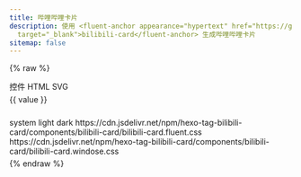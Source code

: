 ```yaml
---
title: 哔哩哔哩卡片
description: 使用 <fluent-anchor appearance="hypertext" href="https://github.com/wherewhere/hexo-tag-bilibili-card"
  target="_blank">bilibili-card</fluent-anchor> 生成哔哩哔哩卡片
sitemap: false
---
```

<script src="https://cdn.jsdelivr.net/npm/hexo-tag-bilibili-card/components/bilibili-card/bilibili-card.js" data-pjax
  async></script>
<script src="https://cdn.jsdelivr.net/npm/js-beautify/js/lib/beautify-html.js" data-pjax></script>
<script type="module" data-pjax>
  import {
    provideFluentDesignSystem,
    fluentAccordion,
    fluentAccordionItem,
    fluentAnchor,
    fluentButton,
    fluentCombobox,
    fluentOption,
    fluentSelect,
    fluentTextArea,
    fluentTextField,
    fillColor,
    accentBaseColor,
    SwatchRGB,
    neutralLayerFloating,
    baseLayerLuminance,
    StandardLuminance
  } from "https://cdn.jsdelivr.net/npm/@fluentui/web-components/+esm";
  provideFluentDesignSystem()
    .register(
      fluentAccordion(),
      fluentAccordionItem(),
      fluentAnchor(),
      fluentButton(),
      fluentCombobox(),
      fluentOption(),
      fluentSelect(),
      fluentTextArea(),
      fluentTextField()
    );
  accentBaseColor.withDefault(SwatchRGB.create(0xFC / 0xFF, 0x64 / 0xFF, 0x23 / 0xFF));
  fillColor.withDefault(neutralLayerFloating);
  const scheme = matchMedia("(prefers-color-scheme: dark)");
  if (typeof scheme !== "undefined") {
    scheme.addEventListener("change", e => baseLayerLuminance.withDefault(e.matches ? StandardLuminance.DarkMode : StandardLuminance.LightMode));
    if (scheme.matches) {
      baseLayerLuminance.withDefault(StandardLuminance.DarkMode);
    }
  }
</script>

<style>
  .video-holder a {
    border-bottom: none;
  }
</style>

{% raw %}
<div id="vue-app">
  <div class="stack-vertical" style="row-gap: 0.3rem;">
    <settings-card>
      <template #icon>
        <svg-host src="https://cdn.jsdelivr.net/npm/@fluentui/svg-icons/icons/design_ideas_20_regular.svg"></svg-host>
      </template>
      <template #header>
        <h3 id="bilibili-card-output" class="unset">生成类型</h3>
      </template>
      <template #description>
        选择生成卡片的类型。
      </template>
      <fluent-select placeholder="components" v-model="output"
        style="min-width: calc(var(--base-height-multiplier) * 11.25px);">
        <fluent-option value="components">控件</fluent-option>
        <fluent-option value="html">HTML</fluent-option>
        <fluent-option value="svg" disabled>SVG</fluent-option>
      </fluent-select>
    </settings-card>
    <settings-card>
      <template #icon>
        <svg-host :src="getTypeIcon(type)"></svg-host>
      </template>
      <template #header>
        <h3 id="bilibili-card-type" class="unset">卡片类型</h3>
      </template>
      <template #description>
        选择卡片显示内容的类型。
      </template>
      <fluent-select placeholder="video" v-model="type"
        style="min-width: calc(var(--base-height-multiplier) * 11.25px);">
        <fluent-option v-for="(value, key) in types" :value="key">{{ value }}</fluent-option>
      </fluent-select>
    </settings-card>
    <settings-card>
      <template #icon>
        <svg-host src="https://cdn.jsdelivr.net/npm/@fluentui/svg-icons/icons/card_ui_20_regular.svg"></svg-host>
      </template>
      <template #header>
        <h3 id="bilibili-card-id" class="unset">卡片 ID</h3>
      </template>
      <template #description>
        输入卡片显示的哔哩哔哩{{ types[type] }}的 ID。
      </template>
      <fluent-text-field v-model="id" :placeholder="getExampleID(type)"></fluent-text-field>
    </settings-card>
    <settings-expander expanded="true">
      <template #icon>
        <svg-host
          src="https://cdn.jsdelivr.net/npm/@fluentui/svg-icons/icons/database_arrow_down_20_regular.svg"></svg-host>
      </template>
      <template #header>
        <h3 id="bilibili-card-get-data" class="unset">获取数据</h3>
      </template>
      <template #description>
        从哔哩哔哩获取 JSON 数据。(由于跨域限制无法自动获取信息，请手动在下方填入 JSON 数据)
      </template>
      <div class="setting-expander-content-grid">
        <input-label label="输入 JSON">
          <template #action>
            <div class="stack-horizontal" style="width: unset; column-gap: calc(var(--design-unit) * 1px);">
              <fluent-button title="这个按钮并不能正常使用" :disabled="!id" @click="getApiAsync">自动</fluent-button>
              <fluent-anchor :href="getApiUrl()" target="_blank">手动</fluent-anchor>
            </div>
          </template>
          <fluent-text-area v-model="json" resize="vertical" style="width: 100%;"></fluent-text-area>
        </input-label>
      </div>
    </settings-expander>
    <settings-card>
      <template #icon>
        <svg-host
          src="https://cdn.jsdelivr.net/npm/@fluentui/svg-icons/icons/image_arrow_forward_20_regular.svg"></svg-host>
      </template>
      <template #header>
        <h3 id="bilibili-card-image-proxy" class="unset">图片代理</h3>
      </template>
      <template #description>
        设置封面图片的代理。
      </template>
      <fluent-text-field v-model="imageProxy" placeholder="https://images.weserv.nl/?url="></fluent-text-field>
    </settings-card>
    <settings-card>
      <template #icon>
        <svg-host src="https://cdn.jsdelivr.net/npm/@fluentui/svg-icons/icons/tag_multiple_20_regular.svg"></svg-host>
      </template>
      <template #header>
        <h3 id="bilibili-card-info-types" class="unset">信息类型</h3>
      </template>
      <template #description>
        设置卡片显示信息的类型。(views, danmakus, comments, favorites, coins, likes)
      </template>
      <fluent-text-field v-model="infoTypes" :placeholder="getDefaultInfoTypes(type)"></fluent-text-field>
    </settings-card>
    <settings-card>
      <template #icon>
        <svg-host src="https://cdn.jsdelivr.net/npm/@fluentui/svg-icons/icons/color_20_regular.svg"></svg-host>
      </template>
      <template #header>
        <h3 id="bilibili-card-theme" class="unset">卡片主题</h3>
      </template>
      <template #description>
        选择卡片的主题样式。
      </template>
      <value-change-host v-model="theme" value-name="value" event-name="change" style="display: inherit;">
        <fluent-combobox placeholder="default" style="min-width: unset;">
          <fluent-option title="跟随系统">system</fluent-option>
          <fluent-option title="浅色">light</fluent-option>
          <fluent-option title="深色">dark</fluent-option>
          <fluent-option
            title="Fluent UI">https://cdn.jsdelivr.net/npm/hexo-tag-bilibili-card/components/bilibili-card/bilibili-card.fluent.css</fluent-option>
          <fluent-option
            title="Windoes">https://cdn.jsdelivr.net/npm/hexo-tag-bilibili-card/components/bilibili-card/bilibili-card.windose.css</fluent-option>
        </fluent-combobox>
      </value-change-host>
    </settings-card>
    <div class="settings-card"
      :style="{ paddingTop: 'calc(var(--design-unit) * 4px)', paddingRight: 'calc(var(--design-unit) * 4px)', paddingBottom: example ? 'calc(var(--design-unit) * 4px)' : 'calc(var(--design-unit) * 3px)', paddingLeft: 'calc(var(--design-unit) * 4px)' }">
      <input-label label="预览" v-fill-color="fillColor">
        <template #action>
          <div class="stack-horizontal" style="width: unset; column-gap: calc(var(--design-unit) * 1px);">
            <fluent-button v-show="example" @click="e => onCopyClicked(e, example)">复制代码</fluent-button>
            <fluent-button
              @click="() => createExample(json, imageProxy, id, type, infoTypes, theme)">生成卡片</fluent-button>
          </div>
        </template>
        <div ref="example" v-show="example" style="max-width: 100%;"></div>
      </input-label>
    </div>
  </div>
</div>

<template id="empty-slot-template">
  <div>
    <slot></slot>
  </div>
</template>

<template id="svg-host-template">
  <div class="svg-host" v-html="innerHTML"></div>
</template>

<template id="input-label-template">
  <div class="input-label">
    <div class="fluent-input-label">
      <label>{{ label }}</label>
      <slot name="action"></slot>
    </div>
    <slot></slot>
  </div>
</template>

<template id="settings-presenter-template">
  <div class="settings-presenter">
    <div class="header-root">
      <div class="icon-holder" v-check-solt="$slots.icon">
        <slot name="icon"></slot>
      </div>
      <div class="header-panel">
        <span v-check-solt="$slots.header">
          <slot name="header"></slot>
        </span>
        <span class="description" v-check-solt="$slots.description">
          <slot name="description"></slot>
        </span>
      </div>
    </div>
    <div class="content-presenter" v-check-solt="$slots.default">
      <slot></slot>
    </div>
  </div>
</template>

<template id="settings-card-template">
  <div class="settings-card">
    <div class="content-grid" v-fill-color="fillColor">
      <settings-presenter class="presenter">
        <template #icon>
          <slot name="icon"></slot>
        </template>
        <template #header>
          <slot name="header"></slot>
        </template>
        <template #description>
          <slot name="description"></slot>
        </template>
        <slot></slot>
      </settings-presenter>
    </div>
  </div>
</template>

<template id="settings-expander-template">
  <fluent-accordion class="settings-expander">
    <fluent-accordion-item class="expander" :expanded="expanded">
      <div slot="heading">
        <settings-presenter class="presenter">
          <template #icon>
            <slot name="icon"></slot>
          </template>
          <template #header>
            <slot name="header"></slot>
          </template>
          <template #description>
            <slot name="description"></slot>
          </template>
          <slot name="action-content"></slot>
        </settings-presenter>
      </div>
      <div v-fill-color="fillColor">
        <slot></slot>
      </div>
    </fluent-accordion-item>
  </fluent-accordion>
</template>
{% endraw %}

<script type="module" data-pjax>
  import { createApp, toRaw } from "https://cdn.jsdelivr.net/npm/vue/dist/vue.esm-browser.prod.js";
  import { fillColor, neutralFillInputRest, neutralFillLayerAltRest } from "https://cdn.jsdelivr.net/npm/@fluentui/web-components/+esm";
  import { encodeHTML } from "https://cdn.jsdelivr.net/npm/entities/+esm";
  import { HighlightJS as hljs } from "https://cdn.jsdelivr.net/npm/highlight.js/+esm";
  import message from "https://cdn.jsdelivr.net/npm/hexo-tag-bilibili-card/components/bilibili-card-message/bilibili-card-message.esm.js";
  import builder from "https://cdn.jsdelivr.net/npm/hexo-tag-bilibili-card/components/bilibili-card-builder/bilibili-card-builder.esm.js";
  createApp({
    data() {
      return {
        id: null,
        output: "components",
        type: "video",
        json: null,
        imageProxy: null,
        infoTypes: null,
        theme: null,
        types: {
          video: "视频",
          article: "专栏",
          user: "用户",
          live: "直播",
          bangumi: "番剧",
          audio: "音频",
          dynamic: "动态",
          favorite: "收藏夹",
          album: "相簿"
        },
        example: null,
        fillColor: neutralFillInputRest
      }
    },
    methods: {
      getApiUrl() {
        const id = this.id;
        if (!id) { return null; }
        else { return message.getApi(id, this.type); }
      },
      async getApiAsync() {
        const id = this.id;
        if (!id) { return; }
        json = await fetch(message.getApi(id, this.type))
          .then(x => x.text())
          .catch(ex => ex.toString());
      },
      getTypeIcon(type) {
        switch (type) {
          case "video":
            return "https://cdn.jsdelivr.net/npm/@fluentui/svg-icons/icons/video_clip_20_regular.svg";
          case "article":
            return "https://cdn.jsdelivr.net/npm/@fluentui/svg-icons/icons/document_20_regular.svg";
          case "user":
            return "https://cdn.jsdelivr.net/npm/@fluentui/svg-icons/icons/person_20_regular.svg";
          case "live":
            return "https://cdn.jsdelivr.net/npm/@fluentui/svg-icons/icons/live_20_regular.svg";
          case "bangumi":
            return "https://cdn.jsdelivr.net/npm/@fluentui/svg-icons/icons/movies_and_tv_20_regular.svg";
          case "audio":
            return "https://cdn.jsdelivr.net/npm/@fluentui/svg-icons/icons/music_note_2_20_regular.svg";
          case "dynamic":
            return "https://cdn.jsdelivr.net/npm/@fluentui/svg-icons/icons/feed_20_regular.svg";
          case "favorite":
            return "https://cdn.jsdelivr.net/npm/@fluentui/svg-icons/icons/collections_20_regular.svg";
          case "album":
            return "https://cdn.jsdelivr.net/npm/@fluentui/svg-icons/icons/album_20_regular.svg";
          default:
            return "https://cdn.jsdelivr.net/npm/@fluentui/svg-icons/icons/presence_unknown_20_regular.svg";
        }
      },
      getExampleID(type) {
        switch (type) {
          case "video":
            return "BV1y54y1a768";
          case "article":
            return "cv8930865";
          case "user":
            return "266112738";
          case "live":
            return "12720436";
          case "bangumi":
            return "md1689";
          case "audio":
            return "au13598";
          case "dynamic":
            return "501590001933778048";
          case "favorite":
            return "1026854530";
          case "album":
            return "99184721";
        }
      },
      getDefaultInfoTypes(type) {
        switch (type) {
          case "video":
            return "views, danmakus";
          case "user":
            return "views, likes";
          case "live":
            return "views";
          case "bangumi":
            return "favorites";
          case "favorite":
            return "views, favorites";
          case "article":
          case "audio":
          case "dynamic":
          case "album":
          default:
            return "views, comments";
        }
      },
      onCopyClicked(event, text) {
        const button = event.target;
        navigator.clipboard.writeText(text)
          .then(() => {
            if (button instanceof HTMLElement) {
              const content = button.innerHTML;
              button.innerText = "已复制";
              setTimeout(() => button.innerHTML = content, 1000)
            }
          });
      },
      createExample(json, imageProxy, id, type, infoTypes, theme) {
        this.updateExample(this.createCard(JSON.parse(json), imageProxy, id, type, infoTypes, theme));
      },
      updateExample(element) {
        const example = this.$refs.example;
        if (example instanceof HTMLElement) {
          if (!element) {
            example.innerHTML = this.example = '';
          }
          else {
            element = html_beautify(element);
            example.innerHTML = this.example = element;
            const pre = document.createElement("pre");
            pre.className = "highlight html language-html";
            pre.style.marginTop = "calc(var(--design-unit) * 1px)";
            pre.style.marginBottom = "unset";
            pre.style.borderRadius = "6px";
            const code = document.createElement("code");
            code.innerHTML = encodeHTML(element);
            pre.appendChild(code);
            example.appendChild(pre);
            hljs.highlightElement(code);
          }
        }
      },
      createCard(token, imageProxy, id, type, infoTypes, theme) {
        if (!token) { return ''; }
        const _message = message.getMessage(type, id, console);
        return this.createElement(imageProxy, infoTypes, _message, theme);
      },
      createElement(imageProxy, infoTypes, { vid, type, title, author, cover, duration, views, danmakus, comments, favorites, coins, likes }, theme) {
        switch (this.output) {
          case "components":
            return builder.createHost(imageProxy, infoTypes, { vid, type, title, author, cover, duration, views, danmakus, comments, favorites, coins, likes }, theme).outerHTML;
          case "html":
            const card = builder.createCardWithTagName("div", imageProxy, infoTypes, { vid, type, title, author, cover, duration, views, danmakus, comments, favorites, coins, likes }, theme);
            if (card instanceof HTMLElement) {
              const link = document.createElement("link");
              link.rel = "stylesheet";
              link.href = this.getTheme(this.theme || '0');
              card.insertBefore(link, card.firstChild);
              return card.innerHTML;
            }
        }
      },
      getTheme(theme) {
        const baseUrl = "https://cdn.jsdelivr.net/npm/hexo-tag-bilibili-card/components/bilibili-card/bilibili-card";
        switch (theme.toLowerCase()) {
          case '1':
          case "light":
            return `${baseUrl}.light.css`;
          case '2':
          case "dark":
            return `${baseUrl}.dark.css`;
          case '0':
          case "auto":
          case "system":
          case "default":
            return `${baseUrl}.css`;
          case "fd":
          case "fd2":
          case "fluent":
          case "fluentui":
            return `${baseUrl}.fluent.css`;
          case "-1":
          case "none":
            return '';
          default:
            return theme;
        }
      }
    },
    mounted() {
      if (typeof NexT !== "undefined") {
        NexT.utils.registerSidebarTOC();
      }
    }
  }).directive("check-solt",
    (element, binding) => {
      if (element instanceof HTMLElement) {
        const solt = binding.value;
        if (solt !== binding.oldValue) {
          function setDisplay(value) {
            if (value) {
              if (element.style.display === "none") {
                element.style.display = '';
              }
            }
            else {
              element.style.display = "none";
            }
          }
          if (typeof solt === "function") {
            let value = solt();
            if (value instanceof Array) {
              value = value[0];
              if (typeof value === "object") {
                if (typeof value.type === "symbol") {
                  value = value.children;
                  if (value instanceof Array) {
                    setDisplay(value.length);
                    return;
                  }
                }
                else {
                  setDisplay(true);
                  return;
                }
              }
            }
          }
          setDisplay(false);
        }
      }
    }
  ).directive("fill-color",
    (element, binding) => {
      if (element instanceof HTMLElement) {
        const color = toRaw(binding.value);
        if (color !== binding.oldValue) {
          fillColor.setValueFor(element, color.getValueFor(element.parentElement));
        }
      }
    }
  ).component("value-change-host", {
    template: "#empty-slot-template",
    props: {
      valueName: String,
      eventName: String,
      modelValue: undefined
    },
    emits: ['update:modelValue'],
    watch: {
      eventName(newValue, oldValue) {
        if (newValue !== oldValue) {
          const $el = this.$el;
          if ($el instanceof HTMLElement) {
            const element = $el.children[0];
            if (element instanceof HTMLElement) {
              if (oldValue) {
                element.removeEventListener(oldValue, this.onValueChanged);
              }
              if (newValue) {
                element.addEventListener(newValue, this.onValueChanged);
              }
            }
          }
        }
      },
      modelValue(newValue, oldValue) {
        if (newValue !== oldValue) {
          const valueName = this.valueName;
          if (valueName) {
            const $el = this.$el;
            if ($el instanceof HTMLElement) {
              const element = $el.children[0];
              if (element instanceof HTMLElement) {
                element[valueName] = newValue;
              }
            }
          }
        }
      }
    },
    methods: {
      registerEvent(valueName) {
        const $el = this.$el;
        if ($el instanceof HTMLElement) {
          const element = $el.children[0];
          if (element instanceof HTMLElement) {
            const modelValue = this.modelValue;
            if (modelValue === undefined) {
              this.$emit('update:modelValue', element[valueName]);
            }
            else {
              element[valueName] = modelValue;
            }
            element.addEventListener(this.eventName, this.onValueChanged);
          }
        }
      },
      onValueChanged(event) {
        const target = event.target;
        if (target instanceof HTMLElement) {
          this.$emit('update:modelValue', target[this.valueName]);
        }
      }
    },
    mounted() {
      const valueName = this.valueName;
      if (valueName && this.eventName) {
        this.registerEvent(valueName);
      }
    }
  }).component("svg-host", {
    template: "#svg-host-template",
    props: {
      src: String
    },
    data() {
      return {
        innerHTML: null
      }
    },
    watch: {
      src(newValue, oldValue) {
        if (newValue !== oldValue) {
          this.getSVGAsync(newValue).then(svg => this.innerHTML = svg);
        }
      }
    },
    methods: {
      async getSVGAsync(src) {
        if (src) {
          try {
            return await fetch(src)
              .then(response => response.text());
          }
          catch (ex) {
            console.error(ex);
          }
        }
        return '';
      }
    },
    mounted() {
      this.getSVGAsync(this.src).then(svg => this.innerHTML = svg);
    }
  }).component("input-label", {
    template: "#input-label-template",
    props: {
      label: String
    }
  }).component("settings-presenter", {
    template: "#settings-presenter-template"
  }).component("settings-card", {
    template: "#settings-card-template",
    data() {
      return {
        fillColor: neutralFillInputRest
      }
    }
  }).component("settings-expander", {
    template: "#settings-expander-template",
    props: {
      expanded: String
    },
    data() {
      return {
        fillColor: neutralFillLayerAltRest
      }
    }
  }).mount("#vue-app");
</script>

<style>
  @import 'https://cdn.jsdelivr.net/gh/microsoft/fluentui-blazor@dev/src/Core/Components/Label/FluentInputLabel.razor.css';

  #vue-app {
    --settings-card-padding: calc(var(--design-unit) * 4px);
    font-family: var(--body-font);
    font-size: var(--type-ramp-base-font-size);
    line-height: var(--type-ramp-base-line-height);
    font-weight: var(--font-weight);
    color: var(--neutral-foreground-rest);
    color-scheme: light;
  }

  @media (prefers-color-scheme: dark) {
    #vue-app {
      color-scheme: dark;
    }
  }

  #vue-app .stack-vertical {
    display: flex;
    flex-direction: column;
  }

  #vue-app .stack-horizontal {
    display: flex;
    flex-direction: row;
    align-items: center;
  }

  #vue-app h6.unset,
  #vue-app h5.unset,
  #vue-app h4.unset,
  #vue-app h3.unset,
  #vue-app h2.unset,
  #vue-app h1.unset {
    margin-top: unset;
    margin-bottom: unset;
    font-weight: unset;
    font-family: unset;
    font-size: unset;
    line-height: unset;
  }

  #vue-app fluent-select::part(listbox),
  #vue-app fluent-select .listbox {
    max-height: calc(var(--base-height-multiplier) * 30px);
  }

  .svg-host {
    display: flex;
  }

  .input-label .fluent-input-label {
    display: flex;
    justify-content: space-between;
    align-items: center;
    cursor: unset;
  }

  .input-label .fluent-input-label label {
    cursor: pointer;
  }

  .settings-presenter {
    --settings-card-description-font-size: var(--type-ramp-minus-1-font-size);
    --settings-card-header-icon-max-size: var(--type-ramp-base-line-height);
    --settings-card-header-icon-margin: 0 calc((var(--base-horizontal-spacing-multiplier) * 6 + var(--design-unit) * 0.5) * 1px) 0 calc((var(--base-horizontal-spacing-multiplier) * 6 - var(--design-unit) * 4) * 1px);
    --settings-card-vertical-header-content-spacing: calc(var(--design-unit) * 2px) 0 0 0;
    display: flex;
    justify-content: space-between;
    align-items: center;
  }

  .settings-presenter div.header-root {
    display: flex;
    align-items: center;
    flex: 1;
  }

  .settings-presenter div.icon-holder {
    max-width: var(--settings-card-header-icon-max-size);
    max-height: var(--settings-card-header-icon-max-size);
    margin: var(--settings-card-header-icon-margin);
    fill: currentColor;
  }

  .settings-presenter div.header-panel {
    display: flex;
    flex-direction: column;
    margin: 0 calc(var(--design-unit) * 6px) 0 0;
  }

  .settings-presenter span.description {
    font-size: var(--settings-card-description-font-size);
    color: var(--neutral-fill-strong-hover);
  }

  .settings-presenter div.content-presenter {
    display: grid;
  }

  @media (max-width: 600px) {
    .settings-presenter {
      flex-flow: column;
      justify-content: unset;
      align-items: unset;
    }

    .settings-presenter div.header-panel {
      margin: unset;
    }

    .settings-presenter div.content-presenter {
      margin: var(--settings-card-vertical-header-content-spacing);
    }
  }

  .settings-card {
    display: block;
    box-sizing: border-box;
    background: var(--neutral-fill-input-rest);
    color: var(--neutral-foreground-rest);
    border: calc(var(--stroke-width) * 1px) solid var(--neutral-stroke-layer-rest);
    border-radius: calc(var(--control-corner-radius) * 1px);
    box-shadow: var(--elevation-shadow-card-rest);
  }

  .settings-card .presenter {
    padding: var(--settings-card-padding);
  }

  .settings-expander {
    --settings-expander-header-padding: calc(var(--design-unit) * 1px) 0 calc(var(--design-unit) * 1px) calc(var(--design-unit) * 2px);
    --settings-expander-item-padding: 0 calc((var(--base-height-multiplier) + 1 + var(--density)) * var(--design-unit) * 1px) 0 calc((var(--base-horizontal-spacing-multiplier) * 12 - var(--design-unit) * 1.5) * 1px + var(--type-ramp-base-line-height));
  }

  .settings-expander fluent-accordion-item.expander {
    box-sizing: border-box;
    box-shadow: var(--elevation-shadow-card-rest);
    border-radius: calc(var(--control-corner-radius) * 1px);
  }

  .settings-expander fluent-accordion-item.expander:hover {
    background: var(--neutral-fill-input-hover);
    border: calc(var(--stroke-width) * 1px) solid var(--neutral-stroke-layer-hover);
    box-shadow: var(--elevation-shadow-card-hover);
  }

  .settings-expander fluent-accordion-item.expander:active {
    background: var(--neutral-fill-input-active);
    border: calc(var(--stroke-width) * 1px) solid var(--neutral-stroke-layer-active);
    box-shadow: var(--elevation-shadow-card-pressed);
  }

  .settings-expander fluent-accordion-item.expander::part(region),
  .settings-expander fluent-accordion-item.expander .region {
    border-bottom-left-radius: calc((var(--control-corner-radius) - var(--stroke-width)) * 1px);
    border-bottom-right-radius: calc((var(--control-corner-radius) - var(--stroke-width)) * 1px);
  }

  .settings-expander .presenter {
    padding: var(--settings-expander-header-padding);
  }

  .settings-expander div.setting-expander-content-grid {
    padding: var(--settings-expander-item-padding);
  }
</style>